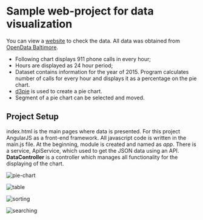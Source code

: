 # Sample web-project for data visualization
You can view a [website](https://mzt14.github.io/Sample-projects/) to check the data.
All data was obtained from [OpenData Baltimore](https://data.baltimorecity.gov/).

- Following chart displays 911 phone calls in every hour;
- Hours are displayed as 24 hour period;
- Dataset contains information for the year of 2015. Program calculates number of calls for every hour and displays it as a percentage on the pie chart.
- [d3pie](https://github.com/benkeen/d3pie) is used to create a pie chart.
- Segment of a pie chart can be selected and moved.

## Project Setup
index.html is the main pages where data is presented. For this project AngularJS as a front-end framework.
All javascript code is written in the main.js file. At the beginning, module is created and named as *app*. 
There is a service, ApiService, which used to get the JSON data using an API. **DataController** is a controller which manages all functionality for the displaying of the chart.

![pie-chart](https://cloud.githubusercontent.com/assets/7651335/22007931/bdbd943c-dc44-11e6-9912-44dd3f21f1b1.PNG)

![table](https://cloud.githubusercontent.com/assets/7651335/22007937/c6b96c46-dc44-11e6-93ad-475396fc36fa.PNG)

![sorting](https://cloud.githubusercontent.com/assets/7651335/22007940/c8afd06c-dc44-11e6-8ac2-ca2401fc34ae.PNG)

![searching](https://cloud.githubusercontent.com/assets/7651335/22007942/cb584de4-dc44-11e6-9d33-2ed0c782da1b.PNG)
